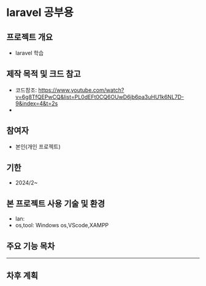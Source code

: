 # laravel 공부용
## 프로젝트 개요
* laravel 학습
## 제작 목적 및 크드 참고
* 코드참조: https://www.youtube.com/watch?v=6g8TfQEPwCQ&list=PL0dEFt0CQ6OUwD6jb6pa3uHU1k6NL7D-9&index=4&t=2s
* 
## 참여자
* 본인(개인 프로젝트)
## 기한
* 2024/2~
## 본 프로젝트 사용 기술 및 환경
* lan:
* os,tool: Windows os,VScode,XAMPP
## 주요 기능 목차

****

## 차후 계획

